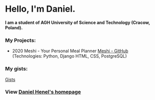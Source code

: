 # Hello, I'm Daniel.

**I am a student of AGH University of Science and Technology (Cracow, Poland).**

### My Projects:

* 2020 Meshi - Your Personal Meal Planner [Meshi - GitHub](https://github.com/AGH-Narzedzia-Informatyczne/meshi)
  (Technologies: Python, Django HTML, CSS, PostgreSQL)

### My gists:
[Gists](https://gist.github.com/danielhenel)
 
### View [Daniel Henel's homepage](https://danielhenel.github.io)


